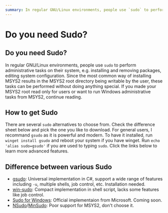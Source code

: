 ```yaml
---
summary: In regular GNU/Linux environments, people use `sudo` to perform administrative tasks on their system
---
```


# Do you need Sudo?

## Do you need Sudo?

In regular GNU/Linux environments, people use `sudo` to perform administrative tasks on their system, e.g. installing and removing packages, editing system configuration.  Since the most common way of installing MSYS2 results in the MSYS2 root directory being writable by the user, these tasks can be performed without doing anything special.  If you made your MSYS2 root read only for users or want to run Windows administrative tasks from MSYS2, continue reading.

## How to get Sudo

There are several `sudo` alternatives to choose from.  Check the difference sheet below and pick the one you like to download.  For general users, I recommand `gsudo` as it is powerful and modern.  To have it installed, run `winget install gsudo` and reboot your system if you have winget.  Run `echo 'alias sudo=gsudo'` if you are used to typing `sudo`.  Click the links below to learn more advanced features.

## Difference between various Sudo

* [gsudo](https://github.com/gerardog/gsudo): Universal implementation in C#, support a wide range of features including `-u`, multiple shells, job control, etc. Installation needed.
* [win-sudo](https://github.com/purplesyringa/win-sudo): Compact implementation in shell script, lacks some features like job control.
* [Sudo for Windows](https://github.com/microsoft/sudo): Official implementaion from Microsoft. Coming soon.
* [NSudo](https://github.com/M2TeamArchived/NSudo)/[MinSudo](https://github.com/M2Team/NanaRun): Poor support for MSYS2, don't choose it.

